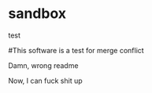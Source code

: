 # sandbox

test 

#This software is a test for merge conflict

Damn, wrong readme

Now, I can fuck shit up
